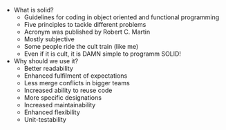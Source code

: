 - What is solid?
  - Guidelines for coding in object oriented and functional programming
  - Five principles to tackle different problems
  - Acronym was published by Robert C. Martin
  - Mostly subjective
  - Some people ride the cult train (like me)
  - Even if it is cult, it is DAMN simple to programm SOLID!
- Why should we use it?
  - Better readability
  - Enhanced fulfilment of expectations 
  - Less merge conflicts in bigger teams
  - Increased ability to reuse code
  - More specific designations
  - Increased maintainability
  - Enhanced flexibility
  - Unit-testability
